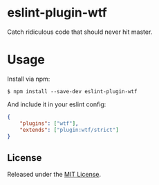 # eslint-plugin-wtf

Catch ridiculous code that should never hit master.

# Usage

Install via npm:

```console
$ npm install --save-dev eslint-plugin-wtf
```

And include it in your eslint config:

```json
{
	"plugins": ["wtf"],
	"extends": ["plugin:wtf/strict"]
}
```

## License

Released under the [MIT License](LICENSE).
